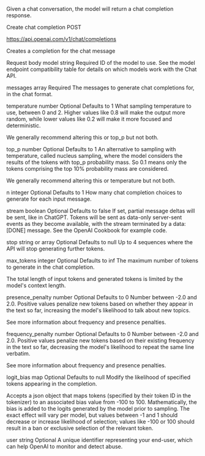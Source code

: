 Given a chat conversation, the model will return a chat completion response.

Create chat completion
POST
 
https://api.openai.com/v1/chat/completions

Creates a completion for the chat message

Request body
model
string
Required
ID of the model to use. See the model endpoint compatibility table for details on which models work with the Chat API.

messages
array
Required
The messages to generate chat completions for, in the chat format.

temperature
number
Optional
Defaults to 1
What sampling temperature to use, between 0 and 2. Higher values like 0.8 will make the output more random, while lower values like 0.2 will make it more focused and deterministic.

We generally recommend altering this or top_p but not both.

top_p
number
Optional
Defaults to 1
An alternative to sampling with temperature, called nucleus sampling, where the model considers the results of the tokens with top_p probability mass. So 0.1 means only the tokens comprising the top 10% probability mass are considered.

We generally recommend altering this or temperature but not both.

n
integer
Optional
Defaults to 1
How many chat completion choices to generate for each input message.

stream
boolean
Optional
Defaults to false
If set, partial message deltas will be sent, like in ChatGPT. Tokens will be sent as data-only server-sent events as they become available, with the stream terminated by a data: [DONE] message. See the OpenAI Cookbook for example code.

stop
string or array
Optional
Defaults to null
Up to 4 sequences where the API will stop generating further tokens.

max_tokens
integer
Optional
Defaults to inf
The maximum number of tokens to generate in the chat completion.

The total length of input tokens and generated tokens is limited by the model's context length.

presence_penalty
number
Optional
Defaults to 0
Number between -2.0 and 2.0. Positive values penalize new tokens based on whether they appear in the text so far, increasing the model's likelihood to talk about new topics.

See more information about frequency and presence penalties.

frequency_penalty
number
Optional
Defaults to 0
Number between -2.0 and 2.0. Positive values penalize new tokens based on their existing frequency in the text so far, decreasing the model's likelihood to repeat the same line verbatim.

See more information about frequency and presence penalties.

logit_bias
map
Optional
Defaults to null
Modify the likelihood of specified tokens appearing in the completion.

Accepts a json object that maps tokens (specified by their token ID in the tokenizer) to an associated bias value from -100 to 100. Mathematically, the bias is added to the logits generated by the model prior to sampling. The exact effect will vary per model, but values between -1 and 1 should decrease or increase likelihood of selection; values like -100 or 100 should result in a ban or exclusive selection of the relevant token.

user
string
Optional
A unique identifier representing your end-user, which can help OpenAI to monitor and detect abuse.